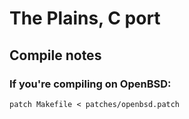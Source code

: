 # The Plains, C port

## Compile notes

### If you're compiling on OpenBSD:
```
patch Makefile < patches/openbsd.patch
```
